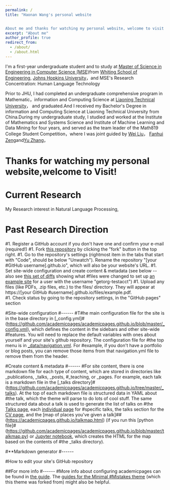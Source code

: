 ```yaml
---
permalink: /
title: "Haonan Wang's personal website


About me and thanks for watching my personal website, welcome to visit!"
excerpt: "About me"
author_profile: true
redirect_from: 
  - /about/
  - /about.html
---
```


 I'm a first-year undergraduate student and to study at [Master of Science in Engineering in Computer Science (MSE)](https://www.cs.jhu.edu/academic-programs/graduate-studies/mse-programs/)from [Whiting School of Engineering](https://engineering.jhu.edu/), [Johns Hopkins University](https://www.jhu.edu/)，and MSE's Research Concentration: Human Language Technology
 
 Prior to JHU, I had completed an undergraduate comprehensive program in Mathematic，information and Computing Science at 
 [Liaoning Technical University](http://lxy.lntu.edu.cn/)， and graduated.And I received my Bachelor's Degree in information and Computing Science at Liaoning Technical University from China.During my undergraduate study, I studied and worked at the Institute of Mathematics and Systems Science and Institute of Machine Learning and Data Mining for four years, and served as the team leader of the Math819 College Student Competition，where I was joint guided by [Wei Liu](http://lxy.lntu.edu.cn/info/1068/2235.htm)， [Fanhui Zeng](http://lxy.lntu.edu.cn/info/1068/2232.htm)and[Yu Zhang](http://lxy.lntu.edu.cn/info/1068/2242.htm)，



Thanks for watching my personal website,welcome to Visit!
======
Current Research
======
My Research interest in Natural Language Processing,



Past Research Direction
======
#1. Register a GitHub account if you don't have one and confirm your e-mail (required!)
#1. Fork [this repository](https://github.com/academicpages/academicpages.github.io) by clicking the "fork" button in the top right. 
#1. Go to the repository's settings (rightmost item in the tabs that start with "Code", should be below "Unwatch"). Rename the repository "[your #GitHub username].github.io", which will also be your website's URL.
#1. Set site-wide configuration and create content & metadata (see below -- also see [this set of diffs](http://archive.is/3TPas) showing what #files were changed to set up [an example site](https://getorg-testacct.github.io) for a user with the username "getorg-testacct")
#1. Upload any files (like PDFs, .zip files, etc.) to the files/ directory. They will appear at https://[your GitHub #username].github.io/files/example.pdf.  
#1. Check status by going to the repository settings, in the "GitHub pages" section

#Site-wide configuration
#------
#T#he main configuration file for the site is in the base directory in [_config.yml]#(https://github.com/academicpages/academicpages.github.io/blob/master/_config.yml), which defines the content in the sidebars and other site-wide #features. You will need to replace the default variables with ones about yourself and your site's github repository. The configuration file for #the top menu is in [_data/navigation.yml](https://github.com/academicpages/academicpages.github.io/blob/master/_data/navigation.yml). For #example, if you don't have a portfolio or blog posts, you can remove those items from that navigation.yml file to remove them from the header. 

#Create content & metadata
#------
#For site content, there is one markdown file for each type of content, which are stored in directories like _publications, _talks, _posts, #_teaching, or _pages. For example, each talk is a markdown file in the [_talks directory]#(https://github.com/academicpages/academicpages.github.io/tree/master/_talks). At the top of each markdown file is structured data in YAML about #the talk, which the theme will parse to do lots of cool stuff. The same structured data about a talk is used to generate the list of talks on #the [Talks page](https://academicpages.github.io/talks), each [individual page](https://academicpages.github.io/talks/2012-03-01-talk-1) for #specific talks, the talks section for the [CV page](https://academicpages.github.io/cv), and the [map of places you've given a talk]##(https://academicpages.github.io/talkmap.html) (if you run this [python file]#(https://github.com/academicpages/academicpages.github.io/blob/master/talkmap.py) or [Jupyter notebook](https://github.com/academicpages/academicpages.github.io/blob/master/talkmap.ipynb), which creates the HTML for the map based on the contents of #the _talks directory).

#**Markdown generator
#------

#How to edit your site's GitHub repository




##For more info
#------
#More info about configuring academicpages can be found in [the guide](https://academicpages.github.io/markdown/). The [guides for the Minimal #Mistakes theme](https://mmistakes.github.io/minimal-mistakes/docs/configuration/) (which this theme was forked from) might also be helpful.
